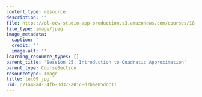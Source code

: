 ```yaml
---
content_type: resource
description: ''
file: https://ol-ocw-studio-app-production.s3.amazonaws.com/courses/18-01sc-single-variable-calculus-fall-2010/c71a48ad34fb3d37a01cd7bae05dcc11_lec09.jpg
file_type: image/jpeg
image_metadata:
  caption: ''
  credit: ''
  image-alt: ''
learning_resource_types: []
parent_title: 'Session 25: Introduction to Quadratic Approximation'
parent_type: CourseSection
resourcetype: Image
title: lec09.jpg
uid: c71a48ad-34fb-3d37-a01c-d7bae05dcc11
---
```

